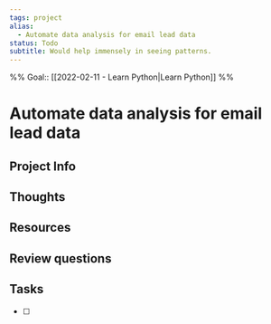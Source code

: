 ```yaml
---
tags: project
alias:
  - Automate data analysis for email lead data
status: Todo
subtitle: Would help immensely in seeing patterns.
---
```

%%
Goal:: [[2022-02-11 - Learn Python|Learn Python]]
%%

# Automate data analysis for email lead data

## Project Info

## Thoughts 

## Resources

## Review questions

## Tasks
- [ ] 